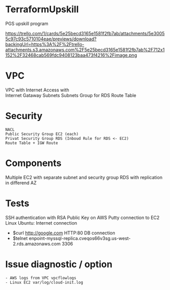 # TerraformUpskill
PGS upskill program

https://trello.com/1/cards/5e25becd3165e1581f2fb7ab/attachments/5e30055c97c93c5710104eae/previews/download?backingUrl=https%3A%2F%2Ftrello-attachments.s3.amazonaws.com%2F5e25becd3165e1581f2fb7ab%2F712x1152%2F32468cab569fdc9408123baa473f4216%2Fimage.png

# VPC 
VPC with Internet Access with  
  Internet Gataway
  Subnets
  Subnets Group for RDS
  Route Table
  
# Security  
	NACL
	Public Security Group EC2 (each)
	Privat Security Group RDS (Inboud Rule for RDS <- EC2)
	Route Table + IGW Route
	
# Components
  Multiple EC2 with separate subnet and security group
  RDS with replication in differend AZ
  
# Tests
  SSH authentication with RSA Public Key on AWS
  Putty connection to EC2 Linux Ubuntu:
    Internet connection
 - $curl http://google.com HTTP:80
   DB connection
 - $telnet enpoint-myssql-replica.cveqos66v3sg.us-west-2.rds.amazonaws.com 3306
  
# Issue diagnostic / option    
    - AWS logs from VPC vpcflowlogs
    - Linux EC2 var/log/cloud-init.log
